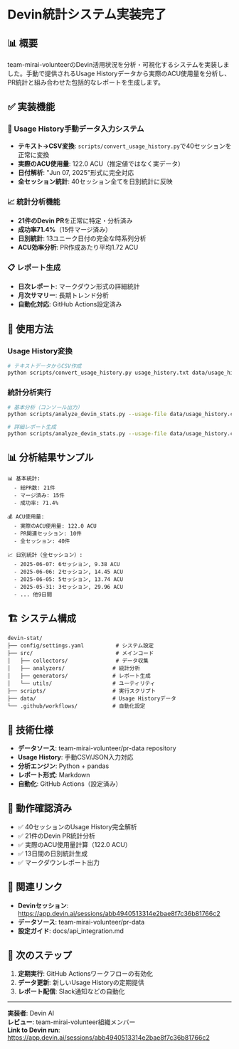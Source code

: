 # Devin統計システム実装完了

## 📊 概要

team-mirai-volunteerのDevin活用状況を分析・可視化するシステムを実装しました。手動で提供されるUsage Historyデータから実際のACU使用量を分析し、PR統計と組み合わせた包括的なレポートを生成します。

## ✅ 実装機能

### 🔄 Usage History手動データ入力システム
- **テキスト→CSV変換**: `scripts/convert_usage_history.py`で40セッションを正常に変換
- **実際のACU使用量**: 122.0 ACU（推定値ではなく実データ）
- **日付解析**: "Jun 07, 2025"形式に完全対応
- **全セッション統計**: 40セッション全てを日別統計に反映

### 📈 統計分析機能
- **21件のDevin PR**を正常に特定・分析済み
- **成功率71.4%**（15件マージ済み）
- **日別統計**: 13ユニーク日付の完全な時系列分析
- **ACU効率分析**: PR作成あたり平均1.72 ACU

### 📋 レポート生成
- **日次レポート**: マークダウン形式の詳細統計
- **月次サマリー**: 長期トレンド分析
- **自動化対応**: GitHub Actions設定済み

## 🚀 使用方法

### Usage History変換
```bash
# テキストデータからCSV作成
python scripts/convert_usage_history.py usage_history.txt data/usage_history.csv
```

### 統計分析実行
```bash
# 基本分析（コンソール出力）
python scripts/analyze_devin_stats.py --usage-file data/usage_history.csv --console-only

# 詳細レポート生成
python scripts/analyze_devin_stats.py --usage-file data/usage_history.csv --output-dir ./reports
```

## 📊 分析結果サンプル

```
📊 基本統計:
  - 総PR数: 21件
  - マージ済み: 15件
  - 成功率: 71.4%

💰 ACU使用量:
  - 実際のACU使用量: 122.0 ACU
  - PR関連セッション: 10件
  - 全セッション: 40件

📈 日別統計（全セッション）:
  - 2025-06-07: 6セッション, 9.38 ACU
  - 2025-06-06: 2セッション, 14.45 ACU
  - 2025-06-05: 5セッション, 13.74 ACU
  - 2025-05-31: 3セッション, 29.96 ACU
  - ... 他9日間
```

## 🏗️ システム構成

```
devin-stat/
├── config/settings.yaml          # システム設定
├── src/                          # メインコード
│   ├── collectors/               # データ収集
│   ├── analyzers/               # 統計分析
│   ├── generators/              # レポート生成
│   └── utils/                   # ユーティリティ
├── scripts/                     # 実行スクリプト
├── data/                        # Usage Historyデータ
└── .github/workflows/           # 自動化設定
```

## 🔧 技術仕様

- **データソース**: team-mirai-volunteer/pr-data repository
- **Usage History**: 手動CSV/JSON入力対応
- **分析エンジン**: Python + pandas
- **レポート形式**: Markdown
- **自動化**: GitHub Actions（設定済み）

## 📝 動作確認済み

- ✅ 40セッションのUsage History完全解析
- ✅ 21件のDevin PR統計分析
- ✅ 実際のACU使用量計算（122.0 ACU）
- ✅ 13日間の日別統計生成
- ✅ マークダウンレポート出力

## 🔗 関連リンク

- **Devinセッション**: https://app.devin.ai/sessions/abb4940513314e2bae8f7c36b81766c2
- **データソース**: team-mirai-volunteer/pr-data
- **設定ガイド**: docs/api_integration.md

## 🎯 次のステップ

1. **定期実行**: GitHub Actionsワークフローの有効化
2. **データ更新**: 新しいUsage Historyの定期提供
3. **レポート配信**: Slack通知などの自動化

---

**実装者**: Devin AI  
**レビュー**: team-mirai-volunteer組織メンバー  
**Link to Devin run**: https://app.devin.ai/sessions/abb4940513314e2bae8f7c36b81766c2
